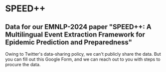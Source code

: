 # SPEED++
Data for our EMNLP-2024 paper "SPEED++: A Multilingual Event Extraction Framework for Epidemic Prediction and Preparedness"
--

Owing to Twitter's data-sharing policy, we can't publicly share the data. But you can fill out this Google Form, and we can reach out to you with steps to procure the data.
